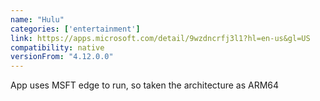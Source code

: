 ```yaml
---
name: "Hulu"
categories: ['entertainment']
link: https://apps.microsoft.com/detail/9wzdncrfj3l1?hl=en-us&gl=US
compatibility: native
versionFrom: "4.12.0.0"
---
```


App uses MSFT edge to run, so taken the architecture as ARM64